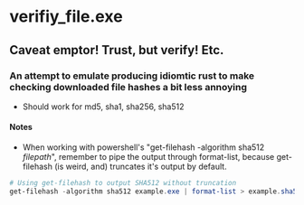 # verifiy_file.exe

## Caveat emptor! Trust, but verify! Etc.

### An attempt to emulate producing idiomtic rust to make checking downloaded file hashes a bit less annoying 
- Should work for md5, sha1, sha256, sha512

#### Notes
- When working with powershell's "get-filehash -algorithm sha512 *filepath*", remember to pipe the output through format-list, because get-filehash (is weird, and) truncates it's output by default.

```powershell
# Using get-filehash to output SHA512 without truncation
get-filehash -algorithm sha512 example.exe | format-list > example.sha512
```
